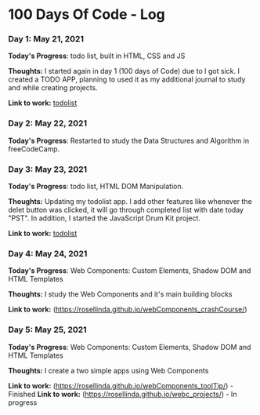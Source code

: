 # 100 Days Of Code - Log

### Day 1: May 21, 2021

**Today's Progress**: todo list, built in HTML, CSS and JS

**Thoughts:** 
I started again in day 1 (100 days of Code) due to I got sick. I created a TODO APP, planning to used it as my additional journal to study and while creating projects.


**Link to work:** [todolist](https://rosellinda.github.io/todo_list/)


### Day 2: May 22, 2021

**Today's Progress**: Restarted to study the Data Structures and Algorithm in freeCodeCamp. 


### Day 3: May 23, 2021

**Today's Progress**: todo list, HTML DOM Manipulation.

**Thoughts:** Updating my todolist app. I add other features like whenever the delet button was clicked, it will go through completed list with date today "PST".
In addition, I started the JavaScript Drum Kit project.

**Link to work:** [todolist](https://rosellinda.github.io/todo_list/)


### Day 4: May 24, 2021

**Today's Progress**: Web Components: Custom Elements, Shadow DOM and HTML Templates

**Thoughts:** I study the Web Components and it's main building blocks


**Link to work:** (https://rosellinda.github.io/webComponents_crashCourse/)


### Day 5: May 25, 2021

**Today's Progress**: Web Components: Custom Elements, Shadow DOM and HTML Templates

**Thoughts:** I create a two simple apps using Web Components

**Link to work:** (https://rosellinda.github.io/webComponents_toolTip/) - Finished
**Link to work:** (https://rosellinda.github.io/webc_projects/) - In progress



